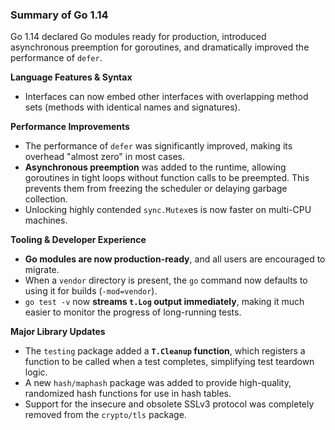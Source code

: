 ### Summary of Go 1.14

Go 1.14 declared Go modules ready for production, introduced asynchronous preemption for goroutines, and dramatically improved the performance of `defer`.

**Language Features & Syntax**
*   Interfaces can now embed other interfaces with overlapping method sets (methods with identical names and signatures).

**Performance Improvements**
*   The performance of `defer` was significantly improved, making its overhead "almost zero" in most cases.
*   **Asynchronous preemption** was added to the runtime, allowing goroutines in tight loops without function calls to be preempted. This prevents them from freezing the scheduler or delaying garbage collection.
*   Unlocking highly contended `sync.Mutex`es is now faster on multi-CPU machines.

**Tooling & Developer Experience**
*   **Go modules are now production-ready**, and all users are encouraged to migrate.
*   When a `vendor` directory is present, the `go` command now defaults to using it for builds (`-mod=vendor`).
*   `go test -v` now **streams `t.Log` output immediately**, making it much easier to monitor the progress of long-running tests.

**Major Library Updates**
*   The `testing` package added a **`T.Cleanup` function**, which registers a function to be called when a test completes, simplifying test teardown logic.
*   A new `hash/maphash` package was added to provide high-quality, randomized hash functions for use in hash tables.
*   Support for the insecure and obsolete SSLv3 protocol was completely removed from the `crypto/tls` package.